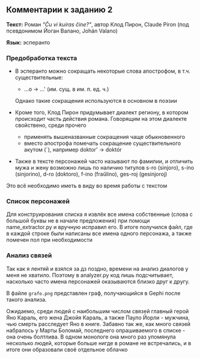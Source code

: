 ## Комментарии к заданию 2

**Текст:** Роман _"Ĉu vi kuiras ĉine?"_, автор Клод Пирон, Claude Piron (под псевдонимом Йоган Валано, Johán Valano)

**Язык:** эсперанто

### Предобработка текста
- В эсперанто можно сокращать некоторые слова апострофом, в т.ч. существительные:
  - ...o → ...' (им. сущ. в им. п. ед. ч.)

  Однако такие сокращения используются в основном в поэзии
- Кроме того, Клод Пирон придумывает диалект региону, в котором происходит часть действия романа. Говорящим на этом диалекте свойствено, среди прочего
  - применять вышеназванные сокращения чаще обыкновенного
  - вместо апострофа помечать сокращение существительного акутом (ˊ), например doktor' → doktór
- Также в тексте персонажей часто называют по фамилии, и отличить мужа и жену возможно лишь по наличию титулов s-ro (sinjoro), s-ino (sinjorino), d-ro (doktoro), f-ino (fraŭlino), ges-roj (gesinjoroj)

Это всё необходимо иметь в виду во время работы с текстом

### Список персонажей
Для конструирования списка я извлёк все имена собственные (слова с большой буквы не в начале предложения) при помощи name_extractor.py и вручную исправил его. В итоге получился файл, где в каждой строке были написаны все имена одного персонажа, а также помечен пол при необходимости

### Анализ связей
Так как я лентяй и взялся за дз поздно, времени на анализ диалогов у меня не хватило. Поэтому в analyzer.py код лишь подсчитывает, насколько часто имена персонажей оказываются близко друг к другу.

В файле `grafo.png` представлен граф, получающийся в Gephi после такого анализа.

Ожидаемо, среди людей с наибольшим числом связей главный герой Яно Караль, его жена Джойя Караль, а также Пауло Йорли - мужчина, чью смерть расследует Яно в книге. Забавно так же, как много связей набралось у Марты Боломай, последнего опрашиваемого в списке - она очень болтлива. В одном монологе она много раз упомянула несколько людей, которые больше нигде в романе не встречались, и в итоге они образовали своё отдельное облачко
